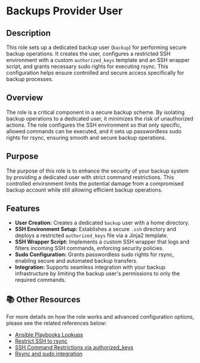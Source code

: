 # Backups Provider User

## Description

This role sets up a dedicated backup user (`backup`) for performing secure backup operations. It creates the user, configures a restricted SSH environment with a custom `authorized_keys` template and an SSH wrapper script, and grants necessary sudo rights for executing rsync. This configuration helps ensure controlled and secure access specifically for backup processes.

## Overview

The role is a critical component in a secure backup scheme. By isolating backup operations to a dedicated user, it minimizes the risk of unauthorized actions. The role configures the SSH environment so that only specific, allowed commands can be executed, and it sets up passwordless sudo rights for rsync, ensuring smooth and secure backup operations.

## Purpose

The purpose of this role is to enhance the security of your backup system by providing a dedicated user with strict command restrictions. This controlled environment limits the potential damage from a compromised backup account while still allowing efficient backup operations.

## Features

- **User Creation:** Creates a dedicated `backup` user with a home directory.
- **SSH Environment Setup:** Establishes a secure `.ssh` directory and deploys a restricted `authorized_keys` file via a Jinja2 template.
- **SSH Wrapper Script:** Implements a custom SSH wrapper that logs and filters incoming SSH commands, enforcing security policies.
- **Sudo Configuration:** Grants passwordless sudo rights for rsync, enabling secure and automated backup transfers.
- **Integration:** Supports seamless integration with your backup infrastructure by limiting the backup user's permissions to only the required commands.

## 📚 Other Resources

For more details on how the role works and advanced configuration options, please see the related references below:
- [Ansible Playbooks Lookups](https://docs.ansible.com/ansible/latest/user_guide/playbooks_lookups.html#id3)
- [Restrict SSH to rsync](http://gergap.de/restrict-ssh-to-rsync.html)
- [SSH Command Restrictions via authorized_keys](https://www.thomas-krenn.com/de/wiki/Ausf%C3%BChrbare_SSH-Kommandos_per_authorized_keys_einschr%C3%A4nken)
- [Rsync and sudo integration](https://askubuntu.com/questions/719439/using-rsync-with-sudo-on-the-destination-machine)

